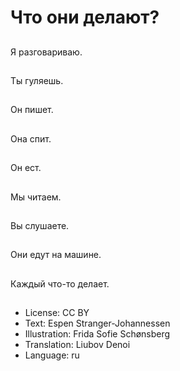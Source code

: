 # Что они делают?

##
Я разговариваю.

##
Ты гуляешь.

##
Он пишет.

##
Она спит.

##
Он ест.

##
Мы читаем.

##
Вы слушаете.

##
Они едут на машине.

##
Каждый что-то делает.

##
* License: CC BY
* Text: Espen Stranger-Johannessen
* Illustration: Frida Sofie Schønsberg
* Translation: Liubov Denoi
* Language: ru
